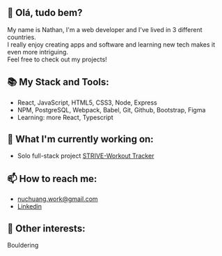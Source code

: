 ## :wave: Olá, tudo bem?  
My name is Nathan, I'm a web developer and I've lived in 3 different countries.  
I really enjoy creating apps and software and learning new tech makes it even more intriguing.  
Feel free to check out my projects!  

## :books: My Stack and Tools:
- React, JavaScript, HTML5, CSS3, Node, Express
- NPM, PostgreSQL, Webpack, Babel, Git, Github, Bootstrap, Figma
- Learning: more React, Typescript

## :construction: What I'm currently working on:
- Solo full-stack project [STRIVE-Workout Tracker](https://github.com/nathan-uch/strive-workout-tracker)

## :mailbox: How to reach me:
- nuchuang.work@gmail.com
- [Linkedin](https://www.linkedin.com/in/nathanuch)

## :moyai: Other interests:
Bouldering
